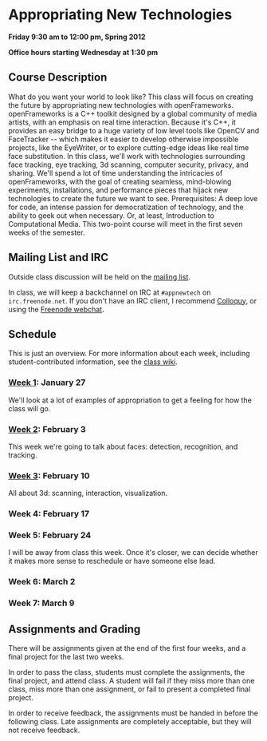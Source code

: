 # Appropriating New Technologies

**Friday 9:30 am to 12:00 pm, Spring 2012**

**Office hours starting Wednesday at 1:30 pm**

## Course Description

What do you want your world to look like? This class will focus on creating the future by appropriating new technologies with openFrameworks. openFrameworks is a C++ toolkit designed by a global community of media artists, with an emphasis on real time interaction. Because it's C++, it provides an easy bridge to a huge variety of low level tools like OpenCV and FaceTracker -- which makes it easier to develop otherwise impossible projects, like the EyeWriter, or to explore cutting-edge ideas like real time face substitution. In this class, we'll work with technologies surrounding face tracking, eye tracking, 3d scanning, computer security, privacy, and sharing. We'll spend a lot of time understanding the intricacies of openFrameworks, with the goal of creating seamless, mind-blowing experiments, installations, and performance pieces that hijack new technologies to create the future we want to see. Prerequisites: A deep love for code, an intense passion for democratization of technology, and the ability to geek out when necessary. Or, at least, Introduction to Computational Media. This two-point course will meet in the first seven weeks of the semester.

## Mailing List and IRC

Outside class discussion will be held on the [mailing list](https://groups.google.com/group/appropriating-new-technologies/).

In class, we will keep a backchannel on IRC at `#appnewtech` on `irc.freenode.net`. If you don't have an IRC client, I recommend [Colloquy](http://colloquy.info/), or using the [Freenode webchat](http://webchat.freenode.net/).

## Schedule

This is just an overview. For more information about each week, including student-contributed information, see the [class wiki](https://github.com/kylemcdonald/AppropriatingNewTechnologies/wiki/). 

### [Week 1](https://github.com/kylemcdonald/AppropriatingNewTechnologies/wiki/Week-1): January 27

We'll look at a lot of examples of appropriation to get a feeling for how the class will go.

### [Week 2](https://github.com/kylemcdonald/AppropriatingNewTechnologies/wiki/Week-2): February 3

This week we're going to talk about faces: detection, recognition, and tracking.

### [Week 3](https://github.com/kylemcdonald/AppropriatingNewTechnologies/wiki/Week-3): February 10

All about 3d: scanning, interaction, visualization.

### Week 4: February 17

### Week 5: February 24

I will be away from class this week. Once it's closer, we can decide whether it makes more sense to reschedule or have someone else lead.

### Week 6: March 2

### Week 7: March 9

## Assignments and Grading

There will be assignments given at the end of the first four weeks, and a final project for the last two weeks.

In order to pass the class, students must complete the assignments, the final project, and attend class. A student will fail if they miss more than one class, miss more than one assignment, or fail to present a completed final project.

In order to receive feedback, the assignments must be handed in before the following class. Late assignments are completely acceptable, but they will not receive feedback.
